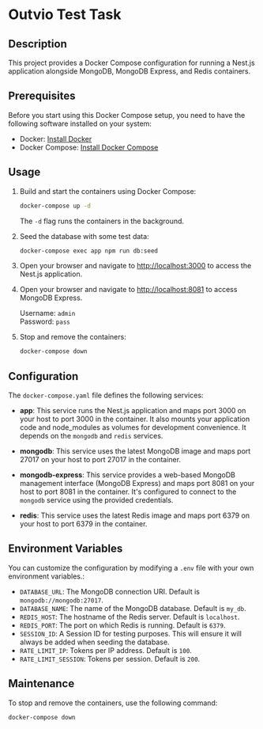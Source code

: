 # Outvio Test Task

## Description

This project provides a Docker Compose configuration for running a Nest.js application alongside MongoDB, MongoDB Express, and Redis containers.

## Prerequisites

Before you start using this Docker Compose setup, you need to have the following software installed on your system:

- Docker: [Install Docker](https://docs.docker.com/get-docker/)
- Docker Compose: [Install Docker Compose](https://docs.docker.com/compose/install/)

## Usage

1. Build and start the containers using Docker Compose:

   ```bash
   docker-compose up -d
   ```

   The `-d` flag runs the containers in the background.

2. Seed the database with some test data:

   ```bash
   docker-compose exec app npm run db:seed
   ```

3. Open your browser and navigate to [http://localhost:3000](http://localhost:3000) to access the Nest.js application.

4. Open your browser and navigate to [http://localhost:8081](http://localhost:8081) to access MongoDB Express.

   Username: `admin`<br>
   Password: `pass`

5. Stop and remove the containers:

   ```bash
   docker-compose down
   ```

## Configuration

The `docker-compose.yaml` file defines the following services:

- **app**: This service runs the Nest.js application and maps port 3000 on your host to port 3000 in the container. It also mounts your application code and node_modules as volumes for development convenience. It depends on the `mongodb` and `redis` services.

- **mongodb**: This service uses the latest MongoDB image and maps port 27017 on your host to port 27017 in the container.

- **mongodb-express**: This service provides a web-based MongoDB management interface (MongoDB Express) and maps port 8081 on your host to port 8081 in the container. It's configured to connect to the `mongodb` service using the provided credentials.

- **redis**: This service uses the latest Redis image and maps port 6379 on your host to port 6379 in the container.

## Environment Variables

You can customize the configuration by modifying a `.env` file with your own environment variables.:

- `DATABASE_URL`: The MongoDB connection URI. Default is `mongodb://mongodb:27017`.
- `DATABASE_NAME`: The name of the MongoDB database. Default is `my_db`.
- `REDIS_HOST`: The hostname of the Redis server. Default is `localhost`.
- `REDIS_PORT`: The port on which Redis is running. Default is `6379`.
- `SESSION_ID`: A Session ID for testing purposes. This will ensure it will always be added when seeding the database.
- `RATE_LIMIT_IP`: Tokens per IP address. Default is `100`.
- `RATE_LIMIT_SESSION`: Tokens per session. Default is `200`.

## Maintenance

To stop and remove the containers, use the following command:

```bash
docker-compose down
```
